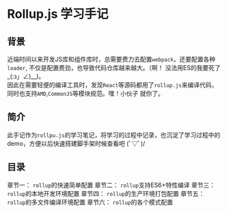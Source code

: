 # Rollup.js 学习手记

## 背景
近端时间以来开发JS库和组件库时，总需要费力去配置`webpack`，还要配置各种`loader`, 不仅是配置费劲，也导致代码仓库越来越大。（啊！ 没法用ES的我要死了  _(:з」∠)__)。   
因此在需要轻便的编译工具时，发现`React`等源码都用了`rollup.js`来编译代码，同时也支持`AMD`,`CommonJS`等模块规范。嘿！小伙子 就你了。

## 简介
此手记作为`rollpu.js`的学习笔记，将学习的过程中记录，也沉淀了学习过程中的demo，方便以后快速搭建脚手架时候查看吧 (ﾟ▽ﾟ)/


## 目录

 章节一： `rollup`的快速简单配置
 章节二： `rollup`支持ES6+特性编译
 章节三： `rollup`的本地开发环境配置
 章节四： `rollup`的生产环境打包配置
 章节五： `rollup`的多文件编译环境配置
 章节六： `rollup`的各个模式配置